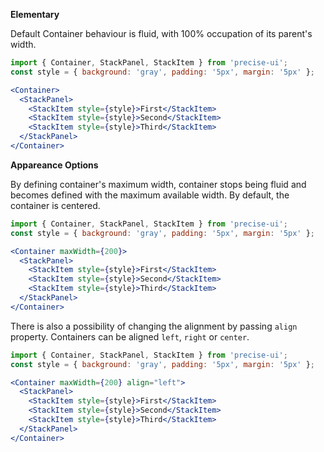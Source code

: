 **Elementary**

Default Container behaviour is fluid, with 100% occupation of its parent's width.

```jsx
import { Container, StackPanel, StackItem } from 'precise-ui';
const style = { background: 'gray', padding: '5px', margin: '5px' };

<Container>
  <StackPanel>
    <StackItem style={style}>First</StackItem>
    <StackItem style={style}>Second</StackItem>
    <StackItem style={style}>Third</StackItem>
  </StackPanel>
</Container>
```

**Appareance Options**

By defining container's maximum width, container stops being fluid and becomes defined with the maximum available width. By default, the container is centered.

```jsx
import { Container, StackPanel, StackItem } from 'precise-ui';
const style = { background: 'gray', padding: '5px', margin: '5px' };

<Container maxWidth={200}>
  <StackPanel>
    <StackItem style={style}>First</StackItem>
    <StackItem style={style}>Second</StackItem>
    <StackItem style={style}>Third</StackItem>
  </StackPanel>
</Container>
```

There is also a possibility of changing the alignment by passing `align` property. Containers can be aligned `left`, `right` or `center`.

```jsx
import { Container, StackPanel, StackItem } from 'precise-ui';
const style = { background: 'gray', padding: '5px', margin: '5px' };

<Container maxWidth={200} align="left">
  <StackPanel>
    <StackItem style={style}>First</StackItem>
    <StackItem style={style}>Second</StackItem>
    <StackItem style={style}>Third</StackItem>
  </StackPanel>
</Container>
```
